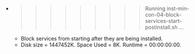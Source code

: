 * >>>>>>>>> Running inst-min-con-04-block-services-start-postinstall.sh ...
  * Block services from starting after they are being installed.
  * Disk size = 1447452K. Space Used = 8K. Runtime = 00:00:00:00.
